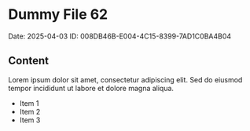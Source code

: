 # Dummy File 62

Date: 2025-04-03
ID: 008DB46B-E004-4C15-8399-7AD1C0BA4B04

## Content

Lorem ipsum dolor sit amet, consectetur adipiscing elit.
Sed do eiusmod tempor incididunt ut labore et dolore magna aliqua.

* Item 1
* Item 2
* Item 3

